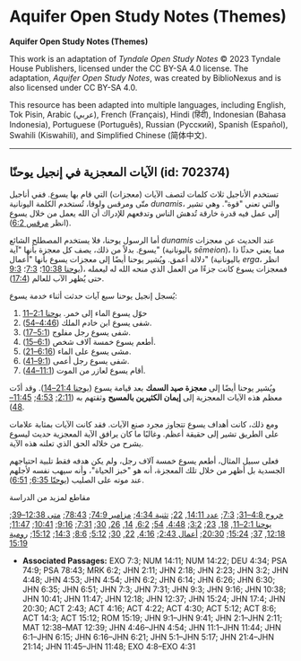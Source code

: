 # Aquifer Open Study Notes (Themes)

**Aquifer Open Study Notes (Themes)**

This work is an adaptation of *Tyndale Open Study Notes* © 2023 Tyndale House Publishers, licensed under the CC BY\-SA 4\.0 license. The adaptation, *Aquifer Open Study Notes*, was created by BiblioNexus and is also licensed under CC BY\-SA 4\.0\.

This resource has been adapted into multiple languages, including English, Tok Pisin, Arabic (عربي), French (Français), Hindi (हिंदी), Indonesian (Bahasa Indonesia), Portuguese (Português), Russian (Русский), Spanish (Español), Swahili (Kiswahili), and Simplified Chinese (简体中文).



--------------------------------

## الآيات المعجزية في إنجيل يوحنّا (id: 702374)

تستخدم الأناجيل ثلاث كلمات لتصف الآيات (معجزات) التي قام بها يسوع. ففي أناجيل متّى ومرقس ولوقا، تُستخدم الكلمة اليونانية *dunamis*، والتي تعني "قوة". وهي تشير إلى عمل فيه قدرة خارقة تُدهش الناس وتدفعهم للإدراك أن الله يعمل من خلال يسوع (انظر [مرقس 6:2](https://ref.ly/Mark6:2)).

أما الرسول يوحنا، فلا يستخدم المصطلح الشائع *dunamis* عند الحديث عن معجزات يسوع. بدلاً من ذلك، يصف كل معجزة بأنها "آية" (باليونانية *sēmeion*)، مما يعني حدثًا ذا دلالة أعمق. ويُشير يوحنا أيضًا إلى معجزات يسوع بأنها "أعمال" (باليونانية *erga*، انظر [يوحنا 10:38](https://ref.ly/John10:38)؛ [7:3](https://ref.ly/John7:3)؛ [9:3](https://ref.ly/John9:3))، فمعجزات يسوع كانت جزءًا من العمل الذي منحه الله له ليعمله حتى يُظهر الآب للعالم ([17:4](https://ref.ly/John17:4)).

يُسجل إنجيل يوحنا سبع آيات حدثت أثناء خدمة يسوع:

1. حوّل يسوع الماء إلى خمر. [يوحنا 2:1–11](https://ref.ly/John2:1-John2:11)
2. شفى يسوع ابن خادم الملك ([4:46–54](https://ref.ly/John4:46-John4:54)).
3. شفى يسوع رجل مفلوج ([5:1–17](https://ref.ly/John5:1-John5:17)).
4. أطعم يسوع خمسة آلاف شخص ([6:1–15](https://ref.ly/John6:1-John6:15)).
5. مشى يسوع على الماء ([6:16–21](https://ref.ly/John6:16-John6:21)).
6. شفى يسوع رجل أعمى ([9:1–41](https://ref.ly/John9:1-John9:41)).
7. أقام يسوع لعازر من الموت ([11:1–44](https://ref.ly/John11:1-John11:44)).

ويُشير يوحنا أيضًا إلى **معجزة صيد السمك** بعد قيامة يسوع ([يوحنا 21:4–14](https://ref.ly/John21:4-John21:14)). وقد أدّت معظم هذه الآيات المعجزية إلى **إيمان الكثيرين بالمسيح** وثقتهم به ([2:11](https://ref.ly/John2:11); [4:53](https://ref.ly/John4:53); [11:45–48](https://ref.ly/John11:45-John11:48)).

ومع ذلك، كانت أهداف يسوع تتجاوز مجرد صنع الآيات. فقد كانت الآيات بمثابة علامات على الطريق تشير إلى حقيقة أعظم. وغالبًا ما كان يرافق الآية المعجزية حديث ليسوع يشرح من خلاله الحق الذي تعلنه هذه الآية.

فعلى سبيل المثال، أطعم يسوع خمسة آلاف رجل، ولم يكن هدفه فقط تلبية احتياجهم الجسدية بل أظهر من خلال تلك المعجزة، أنه هو "خبز الحياة"، وأنه سيهب نفسه لأجلهم عند موته على الصليب ([يوحنّا 6:35](https://ref.ly/John6:35); [6:51](https://ref.ly/John6:51)).

مقاطع لمزيد من الدراسة

[خروج 4:8–31](https://ref.ly/Exod4:8-Exod4:31); [7:3](https://ref.ly/Exod7:3); [عدد 14:11](https://ref.ly/Num14:11), [22](https://ref.ly/Num14:22); [تثنية 4:34](https://ref.ly/Deut4:34); [مزامير 74:9](https://ref.ly/Ps74:9); [78:43](https://ref.ly/Ps78:43); [متى 12:38–39](https://ref.ly/Matt12:38-Matt12:39); [يوحنا 2:1–11](https://ref.ly/John2:1-John2:11), [18](https://ref.ly/John2:18), [23](https://ref.ly/John2:23); [3:2](https://ref.ly/John3:2); [4:48](https://ref.ly/John4:48), [54](https://ref.ly/John4:54); [6:2](https://ref.ly/John6:2), [14](https://ref.ly/John6:14), [26](https://ref.ly/John6:26), [30](https://ref.ly/John6:30); [7:31](https://ref.ly/John7:31); [9:16](https://ref.ly/John9:16); [10:41](https://ref.ly/John10:41); [11:47](https://ref.ly/John11:47); [12:18](https://ref.ly/John12:18), [37](https://ref.ly/John12:37); [15:24](https://ref.ly/John15:24); [20:30](https://ref.ly/John20:30); [أعمال 2:43](https://ref.ly/Acts2:43); [4:16](https://ref.ly/Acts4:16), [22](https://ref.ly/Acts4:22), [30](https://ref.ly/Acts4:30); [5:12](https://ref.ly/Acts5:12); [8:6](https://ref.ly/Acts8:6); [14:3](https://ref.ly/Acts14:3); [15:12](https://ref.ly/Acts15:12); [رومية 15:19](https://ref.ly/Rom15:19)

* **Associated Passages:** EXO 7:3; NUM 14:11; NUM 14:22; DEU 4:34; PSA 74:9; PSA 78:43; MRK 6:2; JHN 2:11; JHN 2:18; JHN 2:23; JHN 3:2; JHN 4:48; JHN 4:53; JHN 4:54; JHN 6:2; JHN 6:14; JHN 6:26; JHN 6:30; JHN 6:35; JHN 6:51; JHN 7:3; JHN 7:31; JHN 9:3; JHN 9:16; JHN 10:38; JHN 10:41; JHN 11:47; JHN 12:18; JHN 12:37; JHN 15:24; JHN 17:4; JHN 20:30; ACT 2:43; ACT 4:16; ACT 4:22; ACT 4:30; ACT 5:12; ACT 8:6; ACT 14:3; ACT 15:12; ROM 15:19; JHN 9:1–JHN 9:41; JHN 2:1–JHN 2:11; MAT 12:38–MAT 12:39; JHN 4:46–JHN 4:54; JHN 11:1–JHN 11:44; JHN 6:1–JHN 6:15; JHN 6:16–JHN 6:21; JHN 5:1–JHN 5:17; JHN 21:4–JHN 21:14; JHN 11:45–JHN 11:48; EXO 4:8–EXO 4:31

